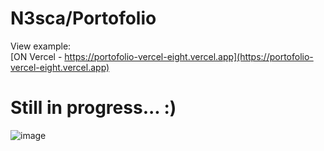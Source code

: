 # N3sca/Portofolio

View example:
<br />
[ON Vercel - https://portofolio-vercel-eight.vercel.app](https://portofolio-vercel-eight.vercel.app)

# Still in progress... :)
![image](https://github.com/N3sca/Portofolio/assets/62601767/a7478355-f37d-4601-b386-ee970df58172)

